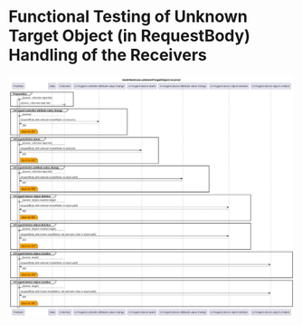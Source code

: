 # Functional Testing of Unknown Target Object (in RequestBody) Handling of the Receivers  

![Overview](./mwdi+diagram.unknownTargetObject.receiver.png)  
